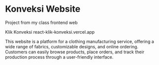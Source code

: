 # Konveksi Website
Project from my class frontend web

Klik Konveksi
react-klik-konveksi.vercel.app

This website is a platform for a clothing manufacturing service, offering a wide range of fabrics, customizable designs, and online ordering. Customers can easily browse products, place orders, and track their production process through a user-friendly interface.
